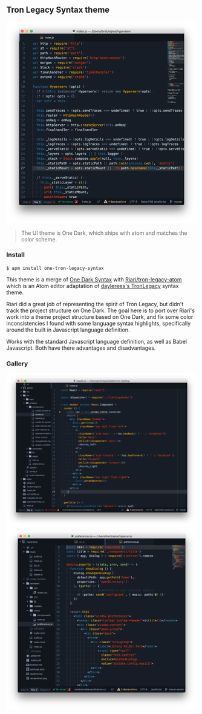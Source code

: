 ## Tron Legacy Syntax theme

![screen2](screen2.png)

> The UI theme is One Dark, which ships with atom and matches the color scheme.

### Install

```
$ apm install one-tron-legacy-syntax
```


This theme is a merge of [One Dark Syntax](https://github.com/atom/one-dark-syntax) with [Riari/tron-legacy-atom](https://github.com/Riari/tron-legacy-atom) which is an Atom editor adaptation of [daylerees's TronLegacy](https://github.com/daylerees/colour-schemes/blob/master/legacy/TronLegacy.tmTheme) syntax theme.


Riari did a great job of representing the spirit of Tron Legacy, but didn't track the project structure on One Dark.  The goal here is to port over Riari's work into a theme project structure based on One Dark, and fix some color inconsistencies I found with some language syntax highlights, specifically around the built in Javascript language definition.

Works with the standard Javascript language definition, as well as Babel Javascript.  Both have there advantages and disadvantages.  

### Gallery

![screen1](screen1.png)
![screen3](screen3.png)
